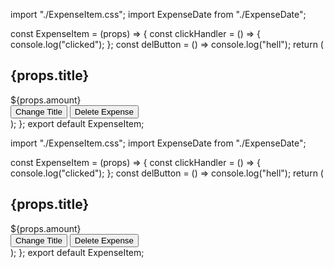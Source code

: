 import "./ExpenseItem.css";
import ExpenseDate from "./ExpenseDate";

const ExpenseItem = (props) => {
  const clickHandler = () => {
    console.log("clicked");
  };
  const delButton = () => console.log("hell");
  return (
    <div className="expense-item">
      <ExpenseDate date={props.date} />
      <div className="expense-item__description">
        <h2>{props.title}</h2>
        <div className="expense-item__price">${props.amount}</div>
      </div>
      <button onClick={clickHandler}>Change Title</button>
      <button onClick={delButton}>Delete Expense</button>
    </div>
  );
};
export default ExpenseItem;

import "./ExpenseItem.css";
import ExpenseDate from "./ExpenseDate";

const ExpenseItem = (props) => {
  const clickHandler = () => {
    console.log("clicked");
  };
  const delButton = () => console.log("hell");
  return (
    <div className="expense-item">
      <ExpenseDate date={props.date} />
      <div className="expense-item__description">
        <h2>{props.title}</h2>
        <div className="expense-item__price">${props.amount}</div>
      </div>
      <button onClick={clickHandler}>Change Title</button>
      <button onClick={delButton}>Delete Expense</button>
    </div>
  );
};
export default ExpenseItem;
